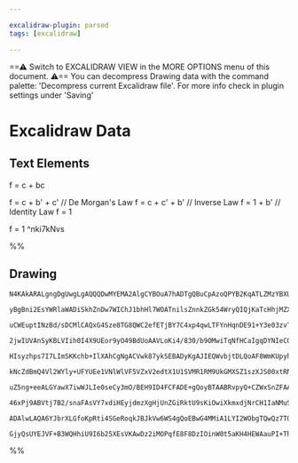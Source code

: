 ```yaml
---

excalidraw-plugin: parsed
tags: [excalidraw]

---
```

==⚠  Switch to EXCALIDRAW VIEW in the MORE OPTIONS menu of this document. ⚠== You can decompress Drawing data with the command palette: 'Decompress current Excalidraw file'. For more info check in plugin settings under 'Saving'


# Excalidraw Data

## Text Elements
f = c + bc

f = c + b' + c'  // De Morgan's Law 
f = c + c' + b'  // Inverse Law 
f = 1 + b'       // Identity Law 
f = 1 

f = 1  ^nki7kNvs

%%
## Drawing
```compressed-json
N4KAkARALgngDgUwgLgAQQQDwMYEMA2AlgCYBOuA7hADTgQBuCpAzoQPYB2KqATLZMzYBXUtiRoIACyhQ4zZAHoFAc0JRJQgEYA6bGwC2CgF7N6hbEcK4OCtptbErHALRY8RMpWdx8Q1TdIEfARcZgRmBShcZQUebQB2bQBWGjoghH0EDihmbgBtcDBQMBKIEm4IDgBrQniqgDl6XP5S2EQKqCwoVJLITG5nHkT4gGYABhH4pPiANhmpgBYARiSW

yBgBni2EsYWRlaWADiSkhZnDw7WIChJ1bhHl7WOATnilsZnnkZGk54WryQIQjKaTcHhjMZXazKYLcSGFARQUhsKoIADCbHwbFIFQAxEsEASCT1SppcNgqspkUIOMQMVicRIkdZmHBcIFsiTIAAzQj4fAAZVgsIkgg8XIgzCRKIQAHVbpIwVcpcjUUKYCL0GLyldqSCOOFcmgllc2GzsGoNsaIVcqcI4ABJYhG1B5AC6V255EyTu4HCE/KuhFpWAq

uCWEuptINzBd/sDCMlCAQxG4Sze8TG8QWC2efETjBY7C4xp4qwLTFYnHqnDE91+Y3e03zvTKzAAIulOqm0NyCGErpphLSAKLBTLZF3uq5CODEXDdtOjUYzB4LRbw1tEap+gP4K5Yikp7h9/ADxOdTDdCTc1AAXlQ2FQAGpUJpsAAdDhf28Pp+vzQAHIX0fYDUCUVBO1QABZbFlGsQDmFQAAZShUB/e9HxA7BgIAsCIIdDhCzCFC0Iwh8lhAoDUBo

2jwIUVAnSyKBLVIih0I4X9UEor9yO49BdUoAAVLoKi4/830/b9OMwiTqNfHCaIgqDYNIeCOEQtiOPE7DcLffCGMI4iEC0vjKLwujaII4hmNY1D2LMjjHIlblOCgAVCCMcReE3UpXOyAAxXB9D5K1UHLVtLygABBIhlBLdBgm5borkLFj3Fi4EEugM0JT0bJcGDJhfTQeN90TbFgWDAgRKvMTZKoqS+LkvTFPoyCTNU9TNPs7SGoUvTqPaozKxM3r

HIsyzhps7I7LImSKKchb+IlXAhCgNgACVwk87ykSEBADyKgAJIEQWvbjtDLQoAF8WmKUpyhvZCRgFehooADRgIQhCMABVAAhABHQgqm5bAAEUAH1lAlNpvIgbckCufo0HXbQZgmdclhGQ4FiSI4Cf+RMwsGHgFm0P5szGZ5McOPMeBNRMbmIO40DLbQcaWIYtjx+mkjmAEztBNAxgx3Y8aJ5481xs54ihDgYW83zEVVdFMWxPEiUJZHEzJCk7RpO

kNcZdBmQ4Vl2WYly+UFYUEe1VNlWlVF5VZxV2edtX1U1SVMR1RM9UkGMXSZ1szXJS00xtRNDcdZ18g9RMvWChAStQMqgxDVH0FwHhI2HYgQ+4B7WngbyeARO7EzCY92Zpn4xlOc5UsrYs0yGVui2rWtvO5o4ZiWXN4hbR6Oy7OvUFPc9WyHI2xwyZipyT1tZ3nRdjWXGmzjzfujp3Uq9wPNgjx7Kf+0OxM4DYYMcnyBEwAKXoShVl+H5X3on+fjm

uZ5ng+eeALGYawX7iwWJLIe0seCy3mO/BEH9ID4FCFADE+gQoyBTAABRvpyQ+CZWxSnZFAAGwZHCK13Pg0oWRiAkNpMGWGeDyoEKiKQGKpBkQUEBLgM+mdEzUOiuwtgnCQg8L3LdcAK8IC4DgHAIUC5vIPWgICTIFQ4qghaAwQgCAKAA3JJSKMxsGR4m5CY0xJIIDYBEByKADpOj6CFGrekmsJD4h1sSDRlj2HMVsRkXRBsDFONNtAcgFs2TWPMZ

46xPj9ABVtj7B2/snaFAsVY7xdiHEyjdmzXgHjUnZGiRktU9sKiOwiXkmxdjNrCH1IaNMuSvH5LsQAeXNFHa0vkUkNIqRkAKbkgohXwGFCKkBIlpJ6W5DyXkwQdNGY0jItUYpxWyklFKyTZndPsSwthHCuGiMoZ0qJdiRy0gETskRYZBFUHqYcjIpyhFCXLhUAx5jmDYGRPyD6aZnhiyHvjfGWZDhDFmBo157z8AAE17gczOIcUYWx0xNwJhoowb

ADAlwLAQA6YJbrXLGfoKpRti4SGeRoqkJBJkVw6WS4gQoEBwG4MMiA1LYI2WObgTQwQz7T0vqUalgT0WtgBpiM+EA1JkgABSM3lrwdM1AZXSrFkkAAlBKbaygAzsiecoCV0DIS8HGHK3VcrFUqpxWs8phSEAtJYpwOMR9kkp0yNtEMpB6ECqoRwdlnLuD7R5aUbARB6VoF9VcT1Kjg2kAOqadaSMfWRoQGa0odgABWCBsA5AFJ6uALKEBso5ZPbl

GjyQsUYEJVF+B3WQHhiU9I6b25XEsVKAwDz2iMOPqfE8F8DzIOinW0t5aKH4HEWAauPI+ThBLjdEAN0gA===
```
%%
